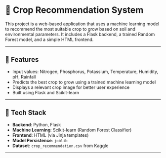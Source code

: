 # 🌾 Crop Recommendation System

This project is a web-based application that uses a machine learning model to recommend the most suitable crop to grow based on soil and environmental parameters. It includes a Flask backend, a trained Random Forest model, and a simple HTML frontend.

---

## 🚀 Features

- Input values: Nitrogen, Phosphorus, Potassium, Temperature, Humidity, pH, Rainfall
- Predicts the best crop to grow using a trained machine learning model
- Displays a relevant crop image for better user experience
- Built using Flask and Scikit-learn

---

## 🧠 Tech Stack

- **Backend**: Python, Flask
- **Machine Learning**: Scikit-learn (Random Forest Classifier)
- **Frontend**: HTML (via Jinja templates)
- **Model Persistence**: `joblib`
- **Dataset**: `crop_recommendation.csv` from Kaggle

---



